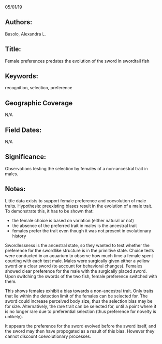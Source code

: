 05/01/19
## Authors:
Basolo, Alexandra L.
## Title:
Female preferences predates the evolution of the sword in swordtail fish
## Keywords:
recognition, selection, preference
## Geographic Coverage
N/A
## Field Dates:
N/A
## Significance:
Observations testing the selection by females of a non-ancestral trait in males.

## Notes:
Little data exists to support female preference and coevolution of male traits. Hypothesis: preexisting biases result in the evolution of a male trait.  To demonstrate this, it has to be shown that:
- the female choice is based on variation (either natural or not)
- the absence of the preferred trait in males is the ancestral trait
- females prefer the trait even though it was not present in evolutionary history

Swordlessness is the ancestral state, so they wanted to test whether the preference for the swordlike structure is in the primitive state. Choice tests were conducted in an aquarium to observe how much time a female spent courting with each test male.  Males were surgically given either a yellow sword or a clear sword (to account for behavioral changes).  Females showed clear preference for the male with the surgically placed sword.  Upon switching the swords of the two fish, female preference switched with them.

This shows females exhibit a bias towards a non-ancestral trait.  Only traits that lie within the detection limit of the females can be selected for.  The sword could increase perceived body size, thus the selection bias may be for size.  Alternatively, the rare trait can be selected for, until a point where it is no longer rare due to preferential selection (thus preference for novelty is unlikely).

It appears the preference for the sword evolved before the sword itself, and the sword may then have propogated as a result of this bias.  However they cannot discount coevolutionary processes.
